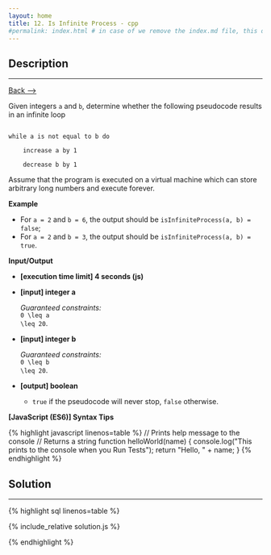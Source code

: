 ```yaml
---
layout: home
title: 12. Is Infinite Process - cpp
#permalink: index.html # in case of we remove the index.md file, this doc will be the index page
---
```


<div class="row">
<div class="columnStmt" markdown="1">

## Description
------

[Back --> ](../README.md)

Given integers <code>a</code> and <code>b</code>, determine whether the following pseudocode results in an infinite loop

<code>
while a is not equal to b do<br>
  &nbsp;&nbsp;increase a by 1<br>
  &nbsp;&nbsp;decrease b by 1
</code>

Assume that the program is executed on a virtual machine which can store arbitrary long numbers and execute forever.


**Example**

* For <code>a = 2</code> and <code>b = 6</code>, the output should be
<code>isInfiniteProcess(a, b) = false</code>;
* For <code>a = 2</code> and <code>b = 3</code>, the output should be
<code>isInfiniteProcess(a, b) = true</code>.


**Input/Output**

* **[execution time limit] 4 seconds (js)**

* **[input] integer a**

    _Guaranteed constraints:_<br>
    <code type='math/tex'>0 \leq a \leq 20</code>.

* **[input] integer b**

    _Guaranteed constraints:_<br>
    <code type='math/tex'>0 \leq b \leq 20</code>.

* **[output] boolean**

    * <code>true</code> if the pseudocode will never stop, <code>false</code> otherwise.

**[JavaScript (ES6)] Syntax Tips**

{% highlight javascript linenos=table %}
// Prints help message to the console
// Returns a string
function helloWorld(name) {
    console.log("This prints to the console when you Run Tests");
    return "Hello, " + name;
}
{% endhighlight %}

</div>
<div class="columnSol" markdown="1">

## Solution
------

{% highlight sql linenos=table %}

{% include_relative solution.js %}

{% endhighlight %}

</div>
</div>
